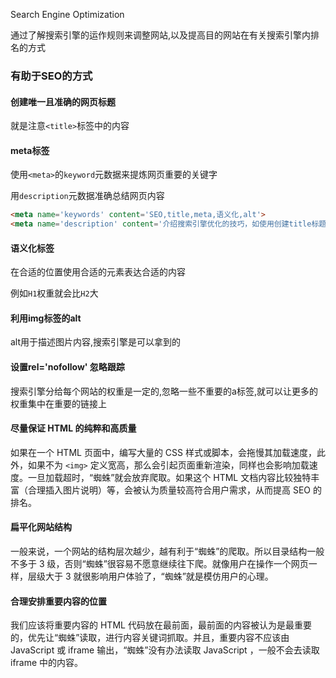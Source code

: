 Search Engine Optimization

通过了解搜索引擎的运作规则来调整网站,以及提高目的网站在有关搜索引擎内排名的方式

### 有助于SEO的方式

#### 创建唯一且准确的网页标题

就是注意`<title>`标签中的内容

#### meta标签

使用`<meta>`的`keyword`元数据来提炼网页重要的关键字

用`description`元数据准确总结网页内容

```html
<meta name='keywords' content='SEO,title,meta,语义化,alt'>
<meta name='description' content='介绍搜索引擎优化的技巧，如使用创建title标题、meta关键词和描述、语义化标签、img的alt属性等。'>
```

#### 语义化标签

在合适的位置使用合适的元素表达合适的内容

例如`H1`权重就会比`H2`大

#### 利用img标签的alt

alt用于描述图片内容,搜索引擎是可以拿到的

#### 设置rel='nofollow' 忽略跟踪

搜索引擎分给每个网站的权重是一定的,忽略一些不重要的a标签,就可以让更多的权重集中在重要的链接上

#### **尽量保证 HTML 的纯粹和高质量**

如果在一个 HTML 页面中，编写大量的 CSS 样式或脚本，会拖慢其加载速度，此外，如果不为 `<img>` 定义宽高，那么会引起页面重新渲染，同样也会影响加载速度。一旦加载超时，“蜘蛛”就会放弃爬取。如果这个 HTML 文档内容比较独特丰富（合理插入图片说明）等，会被认为质量较高符合用户需求，从而提高 SEO 的排名。

#### **扁平化网站结构**

一般来说，一个网站的结构层次越少，越有利于“蜘蛛”的爬取。所以目录结构一般不多于 3 级，否则“蜘蛛”很容易不愿意继续往下爬。就像用户在操作一个网页一样，层级大于 3 就很影响用户体验了，“蜘蛛”就是模仿用户的心理。

#### **合理安排重要内容的位置**

我们应该将重要内容的 HTML 代码放在最前面，最前面的内容被认为是最重要的，优先让“蜘蛛”读取，进行内容关键词抓取。并且，重要内容不应该由 JavaScript 或 iframe 输出，“蜘蛛”没有办法读取 JavaScript ，一般不会去读取 iframe 中的内容。

